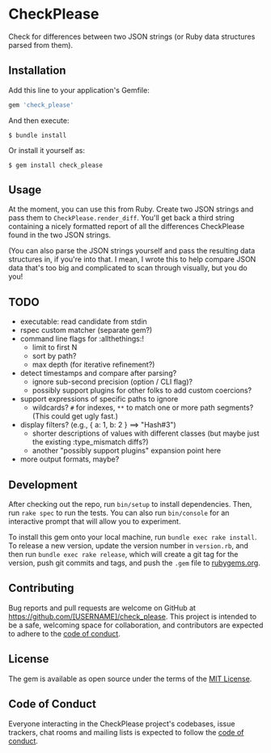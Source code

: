 # CheckPlease

Check for differences between two JSON strings (or Ruby data structures parsed from them).

## Installation

Add this line to your application's Gemfile:

```ruby
gem 'check_please'
```

And then execute:

    $ bundle install

Or install it yourself as:

    $ gem install check_please

## Usage

At the moment, you can use this from Ruby.  Create two JSON strings and pass
them to `CheckPlease.render_diff`.  You'll get back a third string containing a
nicely formatted report of all the differences CheckPlease found in the two
JSON strings.

(You can also parse the JSON strings yourself and pass the resulting data
structures in, if you're into that.  I mean, I wrote this to help compare JSON
data that's too big and complicated to scan through visually, but you do you!

## TODO

* executable: read candidate from stdin
* rspec custom matcher (separate gem?)
* command line flags for :allthethings:!
  * limit to first N
  * sort by path?
  * max depth (for iterative refinement?)
* detect timestamps and compare after parsing?
  * ignore sub-second precision (option / CLI flag)?
  * possibly support plugins for other folks to add custom coercions?
* support expressions of specific paths to ignore
  * wildcards?  `#` for indexes, `**` to match one or more path segments?
    (This could get ugly fast.)
* display filters?  (e.g., { a: 1, b: 2 } ==> "Hash#3")
  * shorter descriptions of values with different classes
    (but maybe just the existing :type_mismatch diffs?)
  * another "possibly support plugins" expansion point here
* more output formats, maybe?

## Development

After checking out the repo, run `bin/setup` to install dependencies. Then, run
`rake spec` to run the tests. You can also run `bin/console` for an interactive
prompt that will allow you to experiment.

To install this gem onto your local machine, run `bundle exec rake install`. To
release a new version, update the version number in `version.rb`, and then run
`bundle exec rake release`, which will create a git tag for the version, push
git commits and tags, and push the `.gem` file to
[rubygems.org](https://rubygems.org).

## Contributing

Bug reports and pull requests are welcome on GitHub at
https://github.com/[USERNAME]/check_please. This project is intended to be a
safe, welcoming space for collaboration, and contributors are expected to
adhere to the [code of
conduct](https://github.com/[USERNAME]/check_please/blob/master/CODE_OF_CONDUCT.md).


## License

The gem is available as open source under the terms of the [MIT
License](https://opensource.org/licenses/MIT).

## Code of Conduct

Everyone interacting in the CheckPlease project's codebases, issue trackers,
chat rooms and mailing lists is expected to follow the [code of
conduct](https://github.com/[USERNAME]/check_please/blob/master/CODE_OF_CONDUCT.md).
